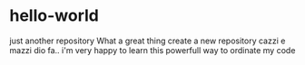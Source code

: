# hello-world
just another repository
What a great thing create a new repository cazzi e mazzi dio fa..
i'm very happy to learn this powerfull way to ordinate my code

